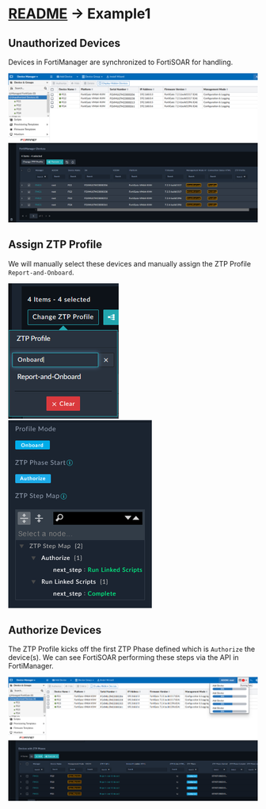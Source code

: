 # [README](../README.md) -> Example1

## Unauthorized Devices
Devices in FortiManager are synchronized to FortiSOAR for handling. 

![](./images/ex1-001.png)

## Assign ZTP Profile
We will manually select these devices and manually assign the ZTP Profile `Report-and-Onboard`. 

![](./images/ex1-002.png)
![](./images/ex1-003.png)

## Authorize Devices
The ZTP Profile kicks off the first ZTP Phase defined which is `Authorize` the device(s). We can see FortiSOAR performing these steps via the API in FortiManager. 

![](./images/ex1-004.png)